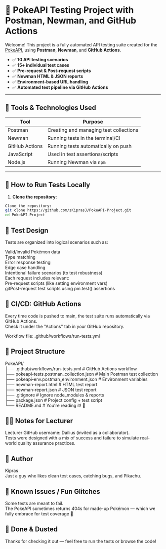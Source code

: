 # 🧪 PokeAPI Testing Project with Postman, Newman, and GitHub Actions

Welcome! This project is a fully automated API testing suite created for the [PokeAPI](https://pokeapi.co), using **Postman**, **Newman**, and **GitHub Actions**.

- ✅ **10 API testing scenarios**
- ✅ **15+ individual test cases**
- ✅ **Pre-request & Post-request scripts**
- ✅ **Newman HTML & JSON reports**
- ✅ **Environment-based URL handling**
- ✅ **Automated test pipeline via GitHub Actions**

---

## 🔧 Tools & Technologies Used

| Tool          | Purpose                                 |
|---------------|-----------------------------------------|
| Postman       | Creating and managing test collections  |
| Newman        | Running tests in the terminal/CI        |
| GitHub Actions| Running tests automatically on push     |
| JavaScript    | Used in test assertions/scripts         |
| Node.js       | Running Newman via `npm`                |

---

## 🧪 How to Run Tests Locally

1. **Clone the repository:**

```bash
Clone the repository:
git clone https://github.com/zKiprasJ/PokeAPI-Project.git
cd PokeAPI-Project
```
## 🧙 Test Design
Tests are organized into logical scenarios such as:

Valid/invalid Pokémon data<br>
Type matching<br>
Error response testing<br>
Edge case handling<br>
Intentional failure scenarios (to test robustness)<br>
Each request includes relevant:<br>
Pre-request scripts (like setting environment vars)<br>
gitPost-request test scripts using pm.test() assertions<br>

## 🚀 CI/CD: GitHub Actions
Every time code is pushed to main, the test suite runs automatically via GitHub Actions.<br>
Check it under the "Actions" tab in your GitHub repository.

Workflow file: .github/workflows/run-tests.yml

## 📁 Project Structure
PokeAPI/<br>
├── .github/workflows/run-tests.yml      # GitHub Actions workflow<br>
├── pokeapi-tests.postman_collection.json # Main Postman test collection<br>
├── pokeapi-env.postman_environment.json # Environment variables<br>
├── newman-report.html                   # HTML test report<br>
├── newman-report.json                   # JSON test report<br>
├── .gitignore                           # Ignore node_modules & reports<br>
├── package.json                         # Project config + test script<br>
└── README.md                            # You're reading it! 📖<br>

## 👨‍🏫 Notes for Lecturer
Lecturer GitHub username: Dailius (invited as a collaborator).<br>
Tests were designed with a mix of success and failure to simulate real-world quality assurance practices.

## 🧠 Author
Kipras<br>
Just a guy who likes clean test cases, catching bugs, and Pikachu.

## 🐛 Known Issues / Fun Glitches
Some tests are meant to fail.<br>
The PokeAPI sometimes returns 404s for made-up Pokémon — which we fully embrace for test coverage 🎯

## 🏁 Done & Dusted
Thanks for checking it out — feel free to run the tests or browse the code!